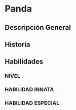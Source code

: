 # Panda
## Descripción General

## Historia


## Habilidades
### NIVEL
### HABILIDAD INNATA
### HABILIDAD ESPECIAL